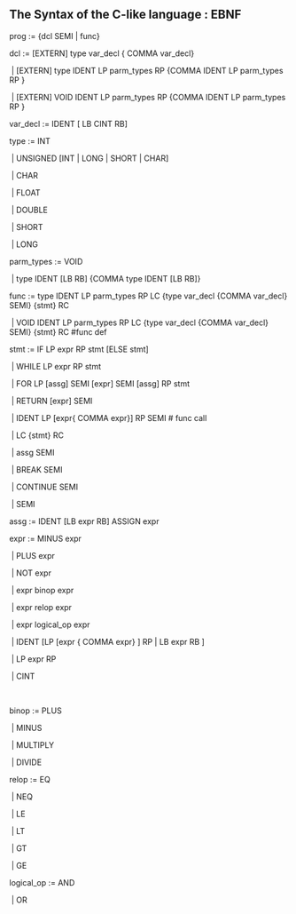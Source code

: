 ##  The Syntax of the C-like language : EBNF



prog		 := {dcl SEMI | func}

dcl			 := [EXTERN] type var_decl { COMMA var_decl}

​			| [EXTERN] type IDENT LP parm_types RP {COMMA IDENT LP parm_types RP }

​			| [EXTERN] VOID IDENT LP parm_types RP {COMMA IDENT LP parm_types RP }

var_decl		:= IDENT [ LB CINT RB]

type		:= INT

​			| UNSIGNED [INT | LONG | SHORT | CHAR]

​			| CHAR

​			| FLOAT

​			| DOUBLE

​			| SHORT

​			| LONG

parm_types	:= VOID

​			| type IDENT [LB RB] {COMMA type IDENT [LB RB]}

func 		:= type IDENT LP parm_types RP LC {type var_decl {COMMA var_decl} SEMI} {stmt} RC

​			|  VOID IDENT LP parm_types RP LC {type var_decl {COMMA var_decl} SEMI} {stmt} RC #func def

stmt		:= IF LP expr RP stmt [ELSE stmt]

​			| WHILE LP expr RP stmt

​			| FOR LP [assg] SEMI [expr] SEMI [assg] RP stmt

​			| RETURN [expr] SEMI

​			| IDENT LP [expr{ COMMA expr}] RP SEMI # func call

​			| LC {stmt} RC

​			| assg SEMI

​			| BREAK SEMI

​			| CONTINUE SEMI

​			| SEMI

assg		:= IDENT [LB expr RB] ASSIGN expr

expr		:= MINUS expr

​			| PLUS expr

​			| NOT expr

​			| expr binop expr

​			| expr relop expr

​			| expr logical_op expr

​			| IDENT [LP [expr { COMMA expr} ] RP | LB expr RB ]

​			| LP expr RP

​			| CINT

​			 

binop		:= PLUS

​			| MINUS

​			| MULTIPLY

​			| DIVIDE

relop		:= EQ

​			| NEQ

​			| LE

​			| LT

​			| GT

​			| GE

logical_op 	:= AND

​			| OR

​	 	